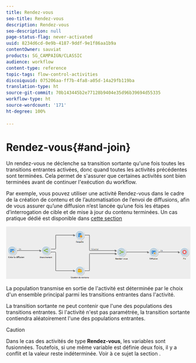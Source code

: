 ```yaml
---
title: Rendez-vous
seo-title: Rendez-vous
description: Rendez-vous
seo-description: null
page-status-flag: never-activated
uuid: 8234d6cd-0e9b-4187-9ddf-9e1f86aa1b9a
contentOwner: sauviat
products: SG_CAMPAIGN/CLASSIC
audience: workflow
content-type: reference
topic-tags: flow-control-activities
discoiquuid: 075206aa-ff7b-4fa8-a05d-14a29fb119ba
translation-type: ht
source-git-commit: 70b143445b2e77128b9404e35d96b39694d55335
workflow-type: ht
source-wordcount: '171'
ht-degree: 100%

---
```



# Rendez-vous{#and-join}

Un rendez-vous ne déclenche sa transition sortante qu&#39;une fois toutes les transitions entrantes activées, donc quand toutes les activités précédentes sont terminées. Cela permet de s&#39;assurer que certaines activités sont bien terminées avant de continuer l&#39;exécution du workflow.

Par exemple, vous pouvez utiliser une activité Rendez-vous dans le cadre de la création de contenu et de l’automatisation de l’envoi de diffusions, afin de vous assurer qu’une diffusion n’est lancée qu’une fois les étapes d’interrogation de cible et de mise à jour du contenu terminées. Un cas pratique dédié est disponible dans [cette section](../../delivery/using/automating-via-workflows.md#creating-the-delivery-and-its-content)

![](assets/and-join-usage.png)

La population transmise en sortie de l&#39;activité est déterminée par le choix d&#39;un ensemble principal parmi les transitions entrantes dans l&#39;activité.

La transition sortante ne peut contenir que l&#39;une des populations des transitions entrantes. Si l&#39;activité n&#39;est pas paramétrée, la transition sortante contiendra aléatoirement l&#39;une des populations entrantes.

>[!CAUTION]
>
>Dans le cas des activités de type **Rendez-vous**, les variables sont fusionnées. Toutefois, si une même variable est définie deux fois, il y a conflit et la valeur reste indéterminée. Voir à ce sujet la section [](../../workflow/using/javascript-scripts-and-templates.md#event-variables).
